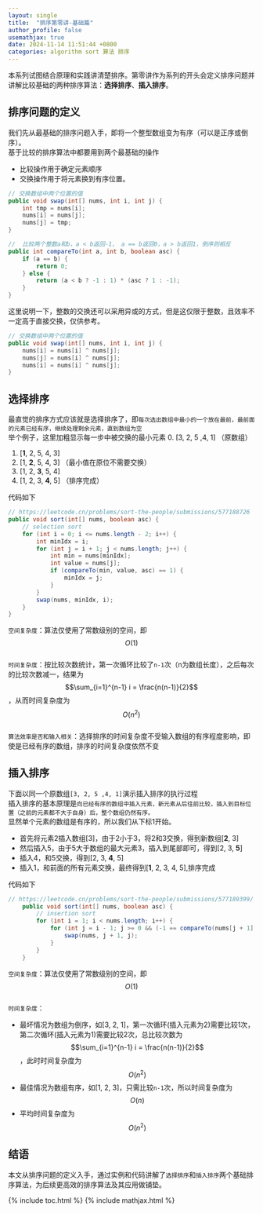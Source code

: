 ```yaml
---
layout: single
title:  "排序第零讲-基础篇"
author_profile: false
usemathjax: true
date: 2024-11-14 11:51:44 +0800
categories: algorithm sort 算法 排序
---
```

  
本系列试图结合原理和实践讲清楚排序。第零讲作为系列的开头会定义排序问题并讲解比较基础的两种排序算法：**选择排序**、**插入排序**。

## 排序问题的定义
我们先从最基础的排序问题入手，即将一个整型数组变为有序（可以是正序或倒序）。<Br/>
基于比较的排序算法中都要用到两个最基础的操作
+ 比较操作用于确定元素顺序
+ 交换操作用于将元素换到有序位置。
```java
// 交换数组中两个位置的值
public void swap(int[] nums, int i, int j) {
    int tmp = nums[i];
    nums[i] = nums[j];
    nums[j] = tmp;
}

//  比较两个整数a和b，a < b返回-1， a == b返回0，a > b返回1，倒序则相反
public int compareTo(int a, int b, boolean asc) {
    if (a == b) {
        return 0;
    } else {
        return (a < b ? -1 : 1) * (asc ? 1 : -1);
    }
} 
```
这里说明一下，整数的交换还可以采用异或的方式，但是这仅限于整数，且效率不一定高于直接交换，仅供参考。
```java
// 交换数组中两个位置的值
public void swap(int[] nums, int i, int j) {
    nums[i] = nums[i] ^ nums[j];
    nums[j] = nums[i] ^ nums[j];
    nums[i] = nums[i] ^ nums[j];
}
```
## 选择排序
最直觉的排序方式应该就是选择排序了，即`每次选出数组中最小的一个放在最前，最前面的元素已经有序，继续处理剩余元素，直到数组为空`<br>
举个例子，这里加粗显示每一步中被交换的最小元素
0. [3, 2, 5 ,4, 1] （原数组）
1. [**1**, 2, 5, 4, 3]
1. [1, **2**, 5, 4, 3] （最小值在原位不需要交换）
1. [1, 2, **3**, 5, 4]
1. [1, 2, 3, **4**, 5] （排序完成）


代码如下
```java
// https://leetcode.cn/problems/sort-the-people/submissions/577188726
public void sort(int[] nums, boolean asc) {
    // selection sort
    for (int i = 0; i <= nums.length - 2; i++) {
        int minIdx = i;
        for (int j = i + 1; j < nums.length; j++) {
            int min = nums[minIdx];
            int value = nums[j];
            if (compareTo(min, value, asc) == 1) {
                minIdx = j;
            }
        }
        swap(nums, minIdx, i);
    }
}
```
`空间复杂度`：算法仅使用了常数级别的空间，即$$O(1)$$ <br>
`时间复杂度`：按比较次数统计，第一次循环比较了`n-1`次（n为数组长度），之后每次的比较次数减一，结果为$$\sum_{i=1}^{n-1} i = \frac{n(n-1)}{2}$$ ，从而时间复杂度为$$O(n^2)$$<br>
`算法效率是否和输入相关`：选择排序的时间复杂度不受输入数组的有序程度影响，即使是已经有序的数组，排序的时间复杂度依然不变

## 插入排序
下面以同一个原数组`[3, 2, 5 ,4, 1]`演示插入排序的执行过程<br>
插入排序的基本原理是`向已经有序的数组中插入元素，新元素从后往前比较，插入到目标位置（之前的元素都不大于自身）后，整个数组仍然有序。`<br>
显然单个元素的数组是有序的，所以我们从下标1开始。
+ 首先将元素2插入数组[3]，由于2小于3，将2和3交换，得到新数组[**2**, 3]
+ 然后插入5，由于5大于数组的最大元素3，插入到尾部即可，得到[2, 3, **5**]
+ 插入4，和5交换，得到[2, 3, **4**, 5]
+ 插入1，和前面的所有元素交换，最终得到[**1**, 2, 3, 4, 5],排序完成 

代码如下
```java
// https://leetcode.cn/problems/sort-the-people/submissions/577189399/
    public void sort(int[] nums, boolean asc) {
        // insertion sort
        for (int i = 1; i < nums.length; i++) {
            for (int j = i - 1; j >= 0 && (-1 == compareTo(nums[j + 1], nums[j], asc)); j--) {
                swap(nums, j + 1, j);
            }
        }
    }
```
`空间复杂度`：算法仅使用了常数级别的空间，即$$O(1)$$ <br>
`时间复杂度`：
* 最坏情况为数组为倒序，如[3, 2, 1]，第一次循环(插入元素为2)需要比较1次，第二次循环(插入元素为1)需要比较2次，总比较次数为$$\sum_{i=1}^{n-1} i = \frac{n(n-1)}{2}$$ ，此时时间复杂度为$$O(n^2)$$
* 最佳情况为数组有序，如[1, 2, 3]，只需比较`n-1`次，所以时间复杂度为$$O(n)$$
* 平均时间复杂度为$$O(n^2)$$

## 结语
本文从排序问题的定义入手，通过实例和代码讲解了`选择排序`和`插入排序`两个基础排序算法，为后续更高效的排序算法及其应用做铺垫。

{% include toc.html %}
{% include mathjax.html %}